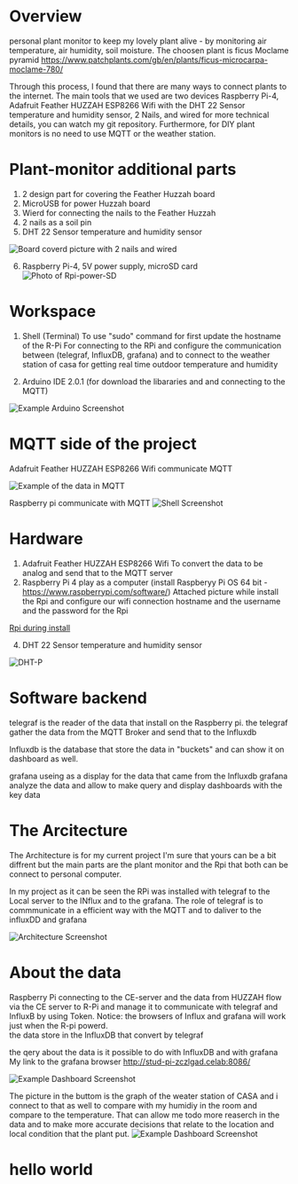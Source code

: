 # Overview
personal plant monitor to keep my lovely plant alive - by monitoring air temperature, air humidity, soil moisture. 
The choosen plant is ficus Moclame pyramid https://www.patchplants.com/gb/en/plants/ficus-microcarpa-moclame-780/ 

Through this process, I found that there are many ways to connect plants to the internet. 
The main tools that we used are two devices Raspberry Pi-4, Adafruit Feather HUZZAH ESP8266 Wifi with the DHT 22 Sensor temperature and humidity sensor, 2 Nails, and wired for more technical details, you can watch my git repository. Furthermore, for DIY plant monitors is no need to use MQTT or the weather station. 

# Plant-monitor additional parts 
1. 2 design part for covering the Feather Huzzah board 
2. MicroUSB for power Huzzah board
3. Wierd for connecting the nails to the Feather Huzzah  
4. 2 nails as a soil pin
5. DHT 22 Sensor temperature and humidity sensor


![Board coverd picture with 2 nails and wired](IMG/B-C.jpeg)

6. Raspberry Pi-4, 5V power supply, microSD card 
  ![Photo of Rpi-power-SD](IMG/Rpi-P-SD.jpeg)

# Workspace
1. Shell (Terminal)
To use "sudo" command for first update the hostname of the R-Pi
For connecting to the RPi and configure the communication between (telegraf, InfluxDB, grafana)
and to connect to the weather station of casa for getting real time outdoor temperature and humidity

2. Arduino IDE 2.0.1 
(for download the libararies and and connecting to the MQTT) 

![Example Arduino Screenshot](IMG/MQTTWIFI.png)

# MQTT side of the project 
Adafruit Feather HUZZAH ESP8266 Wifi communicate MQTT 
   
![Example of the data in MQTT](IMG/MQTT-DATA.jpeg)
 
 
 
Raspberry pi communicate with MQTT 
   ![Shell Screenshot](IMG/Rpi-c-MQ.jpeg)
 






# Hardware 
 1. Adafruit Feather HUZZAH ESP8266  Wifi 
 To convert the data to be analog and send that to the MQTT server  
 2. Raspberry Pi 4 play as a computer (install Raspberyy Pi OS 64 bit - https://www.raspberrypi.com/software/)
 Attached picture while install the Rpi and configure our wifi connection hostname and the username and the password for the Rpi
 
 [Rpi during install](IMG/Rpi-SD.jpeg)



 4. DHT 22 Sensor temperature and humidity sensor 




   ![DHT-P](IMG/DHT22.jpeg)
 

 
 
 # Software backend 
 telegraf is the reader of the data that install on the Raspberry pi. 
 the telegraf gather the data from the MQTT Broker and send that to the Influxdb 
 
 Influxdb is the database that store the data in "buckets" and can show it on dashboard as well. 
  
 grafana useing as a display for the data that came from the Influxdb 
 grafana analyze the data and allow to make query and display dashboards with the key data 

 
 # The Arcitecture
 The Architecture is for my current project I'm sure that yours can be a bit diffrent but the main parts are the plant monitor and the Rpi that both can be connect to personal computer. 
 
In my project as it can be seen the RPi was installed with telegraf to the Local server to the INflux and to the grafana. 
The role of telegraf is to commmunicate in a efficient way with the MQTT and to daliver to the influxDD and grafana 


 
 
  ![Architecture Screenshot](IMG/Drawing1.png)
 
 
 
 
 # About the data 
 
 Raspberry Pi connecting to the CE-server and the data from HUZZAH flow via the CE server to R-Pi and manage it to communicate with telegraf and InfluxB by using Token. 
 Notice: the browsers of Influx and grafana will work just when the R-pi powerd.  
the data store in the InfluxDB that convert by telegraf
 
 the qery about the data is it possible to do with InfluxDB and with grafana 
 My link to the grafana browser http://stud-pi-zczlgad.celab:8086/
 
   ![Example Dashboard Screenshot](IMG/Airhumi.png)
 
 
 The picture in the buttom is the graph of the weater station of CASA and i connect to that as well to compare with my humidiy in the room and compare to  the temperature. 
 That can allow me todo more reaserch in the data and to make more accurate decisions that relate to the location and local condition that the plant put.
   ![Example Dashboard Screenshot](IMG/Airtemp.png)
 
 


# hello world 
